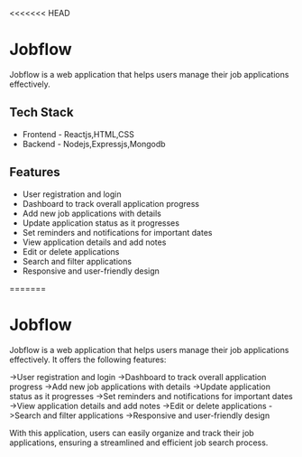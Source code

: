 <<<<<<< HEAD
# Jobflow
Jobflow is a web application that helps users manage their job applications effectively.
## Tech Stack
+ Frontend - Reactjs,HTML,CSS
+ Backend - Nodejs,Expressjs,Mongodb
## Features
+ User registration and login
+ Dashboard to track overall application progress
+ Add new job applications with details
+ Update application status as it progresses
+ Set reminders and notifications for important dates
+ View application details and add notes
+ Edit or delete applications
+ Search and filter applications
+ Responsive and user-friendly design


=======
# Jobflow

Jobflow is a web application that helps users manage their job applications effectively. It offers the following features:

->User registration and login
->Dashboard to track overall application progress
->Add new job applications with details
->Update application status as it progresses
->Set reminders and notifications for important dates
->View application details and add notes
->Edit or delete applications
->Search and filter applications
->Responsive and user-friendly design


With this application, users can easily organize and track their job applications, ensuring a streamlined and efficient job search process.
